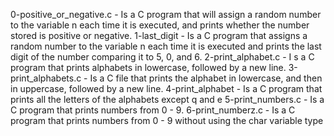 0-positive_or_negative.c - Is a C program that will assign a random number to the variable n each time it is executed, and prints whether the number stored is positive or negative.
1-last_digit - Is a C program that assigns a random number to the variable n each time it is executed and prints the last digit of the number comparing it to 5, 0, and 6.
2-print_alphabet.c - I
s a C program that prints alphabets in lowercase, followed by a new line.
3-print_alphabets.c - Is a C file that prints the alphabet in lowercase, and then in uppercase, followed by a new line.
4-print_alphabet - Is a C program that prints all the letters of the alphabets except q and e
5-print_numbers.c - Is a C program that prints numbers from 0 - 9.
6-print_numberz.c - Is a C program that prints numbers from 0 - 9 without using the char variable type

